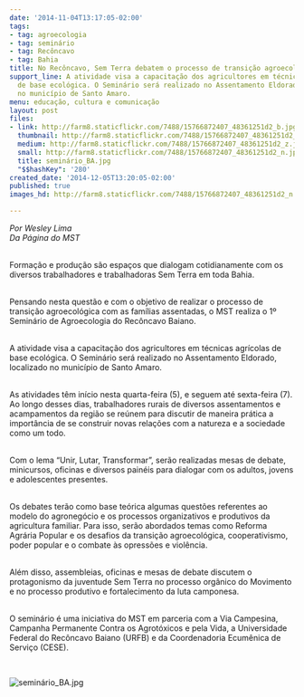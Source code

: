 ```yaml
---
date: '2014-11-04T13:17:05-02:00'
tags:
- tag: agroecologia
- tag: seminário
- tag: Recôncavo
- tag: Bahia
title: No Recôncavo, Sem Terra debatem o processo de transição agroecológica
support_line: A atividade visa a capacitação dos agricultores em técnicas agrícolas
  de base ecológica. O Seminário será realizado no Assentamento Eldorado, localizado
  no município de Santo Amaro.
menu: educação, cultura e comunicação
layout: post
files:
- link: http://farm8.staticflickr.com/7488/15766872407_48361251d2_b.jpg
  thumbnail: http://farm8.staticflickr.com/7488/15766872407_48361251d2_t.jpg
  medium: http://farm8.staticflickr.com/7488/15766872407_48361251d2_z.jpg
  small: http://farm8.staticflickr.com/7488/15766872407_48361251d2_n.jpg
  title: seminário_BA.jpg
  "$$hashKey": '280'
created_date: '2014-12-05T13:20:05-02:00'
published: true
images_hd: http://farm8.staticflickr.com/7488/15766872407_48361251d2_n.jpg

---
```

<p><em>Por Wesley Lima<br />
Da P&aacute;gina do MST</em></p>

<p><br />
Forma&ccedil;&atilde;o e produ&ccedil;&atilde;o s&atilde;o espa&ccedil;os que dialogam cotidianamente com os diversos trabalhadores e trabalhadoras Sem Terra em toda Bahia.&nbsp;</p>

<p><br />
Pensando nesta quest&atilde;o e com o objetivo de realizar o processo de transi&ccedil;&atilde;o agroecol&oacute;gica com as fam&iacute;lias assentadas, o MST realiza o 1&ordm; Semin&aacute;rio de Agroecologia do Rec&ocirc;ncavo Baiano.</p>

<p><br />
A atividade visa a capacita&ccedil;&atilde;o dos agricultores em t&eacute;cnicas agr&iacute;colas de base ecol&oacute;gica. O Semin&aacute;rio ser&aacute; realizado no Assentamento Eldorado, localizado no munic&iacute;pio de Santo Amaro.</p>

<p><br />
As atividades t&ecirc;m in&iacute;cio nesta quarta-feira (5), e seguem at&eacute; sexta-feira (7). Ao longo desses dias, trabalhadores rurais de diversos assentamentos e acampamentos da regi&atilde;o se re&uacute;nem para discutir de maneira pr&aacute;tica a import&acirc;ncia de se construir novas rela&ccedil;&otilde;es com a natureza e a sociedade como um todo.</p>

<p><br />
Com o lema &ldquo;Unir, Lutar, Transformar&rdquo;, ser&atilde;o realizadas mesas de debate, minicursos, oficinas e diversos pain&eacute;is para dialogar com os adultos, jovens e adolescentes presentes.</p>

<p><br />
Os debates ter&atilde;o como base te&oacute;rica algumas quest&otilde;es referentes ao modelo do agroneg&oacute;cio e os processos organizativos e produtivos da agricultura familiar. Para isso, ser&atilde;o abordados temas como Reforma Agr&aacute;ria Popular e os desafios da transi&ccedil;&atilde;o agroecol&oacute;gica, cooperativismo, poder popular e o combate &agrave;s opress&otilde;es e viol&ecirc;ncia.</p>

<p><br />
Al&eacute;m disso, assembleias, oficinas e mesas de debate discutem o protagonismo da juventude Sem Terra no processo org&acirc;nico do Movimento e no processo produtivo e fortalecimento da luta camponesa.</p>

<p><br />
O semin&aacute;rio &eacute; uma iniciativa do MST em parceria com a Via Campesina, Campanha Permanente Contra os Agrot&oacute;xicos e pela Vida, a Universidade Federal do Rec&ocirc;ncavo Baiano (URFB) e da Coordenadoria Ecum&ecirc;nica de Servi&ccedil;o (CESE).</p>

<p>&nbsp;</p>

<p><img alt="seminário_BA.jpg" src="http://farm8.staticflickr.com/7488/15766872407_48361251d2_b.jpg" /></p>
